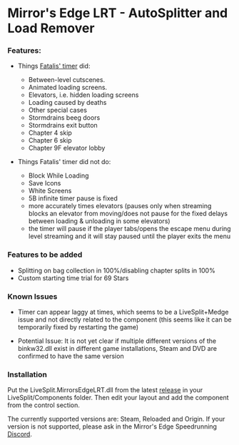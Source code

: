 # Mirror's Edge LRT - AutoSplitter and Load Remover

### Features:

  - Things [Fatalis' timer](https://github.com/fatalis/LiveSplit.MirrorsEdge) did:

    - Between-level cutscenes.
    - Animated loading screens.
    - Elevators, i.e. hidden loading screens
    - Loading caused by deaths
    - Other special cases
    - Stormdrains beeg doors
    - Stormdrains exit button
    - Chapter 4 skip
    - Chapter 6 skip
    - Chapter 9F elevator lobby

  - Things Fatalis' timer did not do:

    - Block While Loading
    - Save Icons
    - White Screens
    - 5B infinite timer pause is fixed
    - more accurately times elevators (pauses only when streaming blocks an elevator from moving/does not pause for the fixed delays between loading & unloading in some elevators)
    - the timer will pause if the player tabs/opens the escape menu during level streaming and it will stay paused until the player exits the menu

### Features to be added

- Splitting on bag collection in 100%/disabling chapter splits in 100%
- Custom starting time trial for 69 Stars

### Known Issues

- Timer can appear laggy at times, which seems to be a LiveSplit+Medge issue and not directly related to the component (this seems like it can be temporarily fixed by restarting the game)

- Potential Issue: It is not yet clear if multiple different versions of the binkw32.dll exist in different game installations, Steam and DVD are confirmed to have the same version

### Installation

Put the LiveSplit.MirrorsEdgeLRT.dll from the latest [release](https://github.com/Ph03n1xDE/LiveSplit.MirrorsEdgeLRT/releases/latest) in your LiveSplit/Components folder. Then edit your layout and add the component from the control section.

The currently supported versions are: Steam, Reloaded and Origin. If your version is not supported, please ask in the Mirror's Edge Speedrunning [Discord](https://discord.gg/3tbaHJg).

